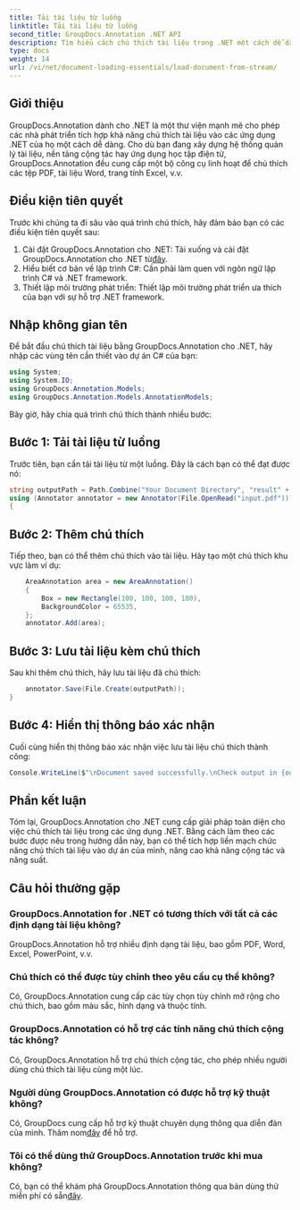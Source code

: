 ```yaml
---
title: Tải tài liệu từ luồng
linktitle: Tải tài liệu từ luồng
second_title: GroupDocs.Annotation .NET API
description: Tìm hiểu cách chú thích tài liệu trong .NET một cách dễ dàng với GroupDocs.Annotation. Tăng cường hợp tác và năng suất.
type: docs
weight: 14
url: /vi/net/document-loading-essentials/load-document-from-stream/
---
```

## Giới thiệu
GroupDocs.Annotation dành cho .NET là một thư viện mạnh mẽ cho phép các nhà phát triển tích hợp khả năng chú thích tài liệu vào các ứng dụng .NET của họ một cách dễ dàng. Cho dù bạn đang xây dựng hệ thống quản lý tài liệu, nền tảng cộng tác hay ứng dụng học tập điện tử, GroupDocs.Annotation đều cung cấp một bộ công cụ linh hoạt để chú thích các tệp PDF, tài liệu Word, trang tính Excel, v.v.
## Điều kiện tiên quyết
Trước khi chúng ta đi sâu vào quá trình chú thích, hãy đảm bảo bạn có các điều kiện tiên quyết sau:
1. Cài đặt GroupDocs.Annotation cho .NET: Tải xuống và cài đặt GroupDocs.Annotation cho .NET từ[đây](https://releases.groupdocs.com/annotation/net/).
2. Hiểu biết cơ bản về lập trình C#: Cần phải làm quen với ngôn ngữ lập trình C# và .NET framework.
3. Thiết lập môi trường phát triển: Thiết lập môi trường phát triển ưa thích của bạn với sự hỗ trợ .NET framework.

## Nhập không gian tên
Để bắt đầu chú thích tài liệu bằng GroupDocs.Annotation cho .NET, hãy nhập các vùng tên cần thiết vào dự án C# của bạn:
```csharp
using System;
using System.IO;
using GroupDocs.Annotation.Models;
using GroupDocs.Annotation.Models.AnnotationModels;
```

Bây giờ, hãy chia quá trình chú thích thành nhiều bước:
## Bước 1: Tải tài liệu từ luồng
Trước tiên, bạn cần tải tài liệu từ một luồng. Đây là cách bạn có thể đạt được nó:
```csharp
string outputPath = Path.Combine("Your Document Directory", "result" + Path.GetExtension("input.pdf"));
using (Annotator annotator = new Annotator(File.OpenRead("input.pdf")))
{
```
## Bước 2: Thêm chú thích
Tiếp theo, bạn có thể thêm chú thích vào tài liệu. Hãy tạo một chú thích khu vực làm ví dụ:
```csharp
	AreaAnnotation area = new AreaAnnotation()
	{
		Box = new Rectangle(100, 100, 100, 100),
		BackgroundColor = 65535,
	};
	annotator.Add(area);
```
## Bước 3: Lưu tài liệu kèm chú thích
Sau khi thêm chú thích, hãy lưu tài liệu đã chú thích:
```csharp
	annotator.Save(File.Create(outputPath));
}
```
## Bước 4: Hiển thị thông báo xác nhận
Cuối cùng hiển thị thông báo xác nhận việc lưu tài liệu chú thích thành công:
```csharp
Console.WriteLine($"\nDocument saved successfully.\nCheck output in {outputPath}.");
```

## Phần kết luận
Tóm lại, GroupDocs.Annotation cho .NET cung cấp giải pháp toàn diện cho việc chú thích tài liệu trong các ứng dụng .NET. Bằng cách làm theo các bước được nêu trong hướng dẫn này, bạn có thể tích hợp liền mạch chức năng chú thích tài liệu vào dự án của mình, nâng cao khả năng cộng tác và năng suất.
## Câu hỏi thường gặp
### GroupDocs.Annotation for .NET có tương thích với tất cả các định dạng tài liệu không?
GroupDocs.Annotation hỗ trợ nhiều định dạng tài liệu, bao gồm PDF, Word, Excel, PowerPoint, v.v.
### Chú thích có thể được tùy chỉnh theo yêu cầu cụ thể không?
Có, GroupDocs.Annotation cung cấp các tùy chọn tùy chỉnh mở rộng cho chú thích, bao gồm màu sắc, hình dạng và thuộc tính.
### GroupDocs.Annotation có hỗ trợ các tính năng chú thích cộng tác không?
Có, GroupDocs.Annotation hỗ trợ chú thích cộng tác, cho phép nhiều người dùng chú thích tài liệu cùng một lúc.
### Người dùng GroupDocs.Annotation có được hỗ trợ kỹ thuật không?
 Có, GroupDocs cung cấp hỗ trợ kỹ thuật chuyên dụng thông qua diễn đàn của mình. Thăm nom[đây](https://forum.groupdocs.com/c/annotation/10) để hỗ trợ.
### Tôi có thể dùng thử GroupDocs.Annotation trước khi mua không?
 Có, bạn có thể khám phá GroupDocs.Annotation thông qua bản dùng thử miễn phí có sẵn[đây](https://releases.groupdocs.com/).
